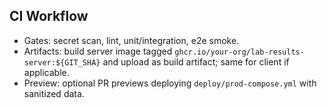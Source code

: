 ## CI Workflow

- Gates: secret scan, lint, unit/integration, e2e smoke.
- Artifacts: build server image tagged `ghcr.io/your-org/lab-results-server:${GIT_SHA}` and upload as build artifact; same for client if applicable.
- Preview: optional PR previews deploying `deploy/prod-compose.yml` with sanitized data.